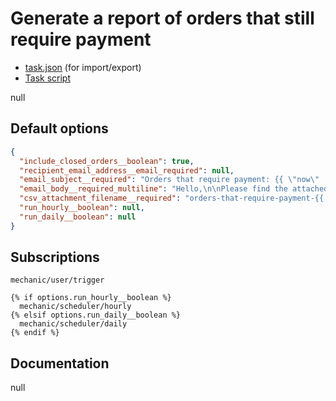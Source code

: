 # Generate a report of orders that still require payment

* [task.json](../../tasks/generate-a-report-of-orders-that-still-require-payment.json) (for import/export)
* [Task script](./script.liquid)

null

## Default options

```json
{
  "include_closed_orders__boolean": true,
  "recipient_email_address__email_required": null,
  "email_subject__required": "Orders that require payment: {{ \"now\" | date: \"%F\" }}",
  "email_body__required_multiline": "Hello,\n\nPlease find the attached report. Thanks!\n\n-Mechanic, for {{ shop.name }}",
  "csv_attachment_filename__required": "orders-that-require-payment-{{ \"now\" | date: \"%Y%m%d\" }}.csv",
  "run_hourly__boolean": null,
  "run_daily__boolean": null
}
```

## Subscriptions

```liquid
mechanic/user/trigger

{% if options.run_hourly__boolean %}
  mechanic/scheduler/hourly
{% elsif options.run_daily__boolean %}
  mechanic/scheduler/daily
{% endif %}
```

## Documentation

null

